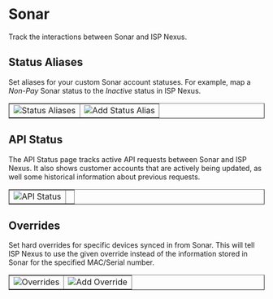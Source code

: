 # Sonar

Track the interactions between Sonar and ISP Nexus.

## Status Aliases

Set aliases for your custom Sonar account statuses. For example,
map a <i>Non-Pay</i> Sonar status to the <i>Inactive</i> status in ISP Nexus.

<table style="none" column-width="fixed" border="false">
<tr>
<td>
<img src="sonar-status-alias.png" alt="Status Aliases" thumbnail="true"/>
</td>
<td>
<img src="sonar-add-status-alias.png" alt="Add Status Alias" thumbnail="true"/>
</td>
</tr>
</table>

## API Status

The API Status page tracks active API requests between Sonar and ISP Nexus.
It also shows customer accounts that are actively being updated, as well
some historical information about previous requests.

<table style="none" column-width="fixed" border="false">
<tr>
<td>
<img src="sonar-api-status.png" alt="API Status" thumbnail="true"/>
</td>
<td>
</td>
</tr>
</table>

## Overrides

Set hard overrides for specific devices synced in from Sonar. This will
tell ISP Nexus to use the given override instead of the information stored
in Sonar for the specified MAC/Serial number.

<table style="none" column-width="fixed" border="false">
<tr>
<td>
<img src="sonar-overrides.png" alt="Overrides" thumbnail="true"/>
</td>
<td>
<img src="sonar-add-override.png" alt="Add Override" thumbnail="true"/>
</td>
</tr>
</table>